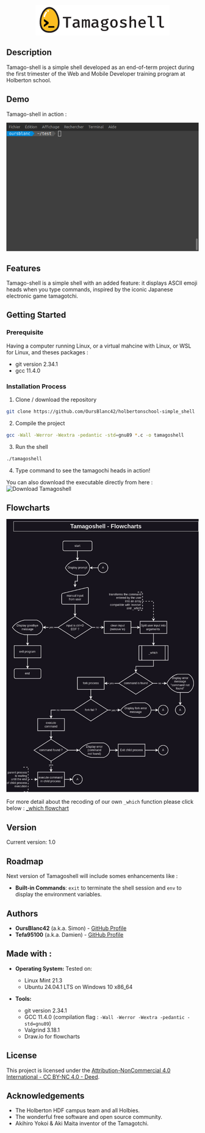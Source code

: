 <p align="center">
  <img src="docs/images/tamagoshell.png" alt="Tamagoshell Logo">
</p>


## Description
Tamago-shell is a simple shell developed as an end-of-term project during the first trimester of the Web and Mobile Developer training program at Holberton school.


## Demo
Tamago-shell in action :

![Tamago-shell Demo](docs/images/demo.gif)


## Features
Tamago-shell is a simple shell with an added feature: it displays ASCII emoji heads when you type commands, inspired by the iconic Japanese electronic game tamagotchi.


## Getting Started

### Prerequisite
Having a computer running Linux, or a virtual mahcine with Linux, or WSL for Linux, and theses packages :
- git version 2.34.1
- gcc 11.4.0

### Installation Process
 1. Clone / download the repository
```bash
git clone https://github.com/OursBlanc42/holbertonschool-simple_shell
```
 2. Compile the project
```bash
gcc -Wall -Werror -Wextra -pedantic -std=gnu89 *.c -o tamagoshell
```
3. Run the shell
```bash
./tamagoshell
```
4. Type command to see the tamagochi heads in action!

You can also download the executable directly from here : 
![Download Tamagoshell](https://github.com/OursBlanc42/holbertonschool-simple_shell/raw/main/tamagoshell)



## Flowcharts
![Tamago-shell Flowchart](docs/flowcharts/tamagoshell.jpg)

For more detail about the recoding of our own `_which` function please click below :
[_which flowchart](https://github.com/OursBlanc42/holbertonschool-simple_shell/blob/main/docs/flowcharts/_which.jpg)



## Version
Current version: 1.0


## Roadmap
Next version of Tamagoshell will include somes enhancements like :
- **Built-in Commands**: `exit` to terminate the shell session and `env` to display the environment variables.


## Authors
- **OursBlanc42** (a.k.a. Simon) - [GitHub Profile](https://github.com/oursblanc42)
- **Tefa95100** (a.k.a. Damien) - [GitHub Profile](https://github.com/tefa95100)


## Made with :
- **Operating System:** Tested on:
    - Linux Mint 21.3
    - Ubuntu 24.04.1 LTS on Windows 10 x86_64 

- **Tools:** 
    - git version 2.34.1
    - GCC 11.4.0  (compilation flag : `-Wall -Werror -Wextra -pedantic -std=gnu89`)
    - Valgrind 3.18.1
    - Draw.io for flowcharts


## License
This project is licensed under the [Attribution-NonCommercial 4.0 International - CC BY-NC 4.0 - Deed](https://creativecommons.org/licenses/by-nc/4.0/).


## Acknowledgements
- The Holberton HDF campus team and all Holbies.
- The wonderful free software and open source community.
- Akihiro Yokoi & Aki Maita inventor of the Tamagotchi.




